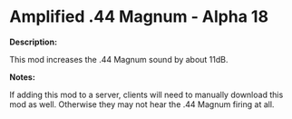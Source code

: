 # Amplified .44 Magnum - Alpha 18

**Description:**

This mod increases the .44 Magnum sound by about 11dB.

**Notes:**

If adding this mod to a server, clients will need to manually download this mod as well. Otherwise they may not hear the .44 Magnum firing at all.